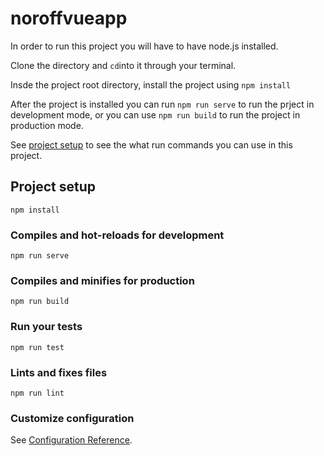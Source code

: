 # noroffvueapp
In order to run this project you will have to have node.js installed.

Clone the directory and ```cd```into it through your terminal.

Insde the project root directory, install the project using ```npm install```

After the project is installed you can run ```npm run serve``` to run the prject in development mode, or you can use ```npm run build``` to run the project in production mode.

See [project setup](#projectsetup) to see the what run commands you can use in this project.


## Project setup
```
npm install
```

### Compiles and hot-reloads for development
```
npm run serve
```

### Compiles and minifies for production
```
npm run build
```

### Run your tests
```
npm run test
```

### Lints and fixes files
```
npm run lint
```

### Customize configuration
See [Configuration Reference](https://cli.vuejs.org/config/).
